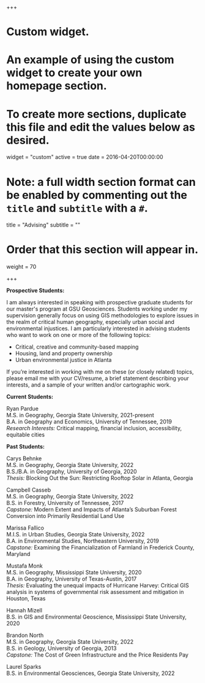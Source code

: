 +++
# Custom widget.
# An example of using the custom widget to create your own homepage section.
# To create more sections, duplicate this file and edit the values below as desired.
widget = "custom"
active = true
date = 2016-04-20T00:00:00

# Note: a full width section format can be enabled by commenting out the `title` and `subtitle` with a `#`.
title = "Advising"
subtitle = ""

# Order that this section will appear in.
weight = 70

+++

__Prospective Students:__

I am always interested in speaking with prospective graduate students for our master's program at GSU Geosciences. Students working under my supervision generally focus on using GIS methodologies to explore issues in the realm of critical human geography, especially urban social and environmental injustices. I am particularly interested in advising students who want to work on one or more of the following topics:

- Critical, creative and community-based mapping
- Housing, land and property ownership
- Urban environmental justice in Atlanta

If you’re interested in working with me on these (or closely related) topics, please email me with your CV/resume, a brief statement describing your interests, and a sample of your written and/or cartographic work.

__Current Students:__

Ryan Pardue  
M.S. in Geography, Georgia State University, 2021-present  
B.A. in Geography and Economics, University of Tennessee, 2019  
_Research Interests:_ Critical mapping, financial inclusion, accessibility, equitable cities
  
__Past Students:__

Carys Behnke  
M.S. in Geography, Georgia State University, 2022  
B.S./B.A. in Geography, University of Georgia, 2020  
_Thesis:_ Blocking Out the Sun: Restricting Rooftop Solar in Atlanta, Georgia

Campbell Casseb  
M.S. in Geography, Georgia State University, 2022  
B.S. in Forestry, University of Tennessee, 2017  
_Capstone:_ Modern Extent and Impacts of Atlanta’s Suburban Forest Conversion into Primarily Residential Land Use 

Marissa Fallico  
M.I.S. in Urban Studies, Georgia State University, 2022  
B.A. in Environmental Studies, Northeastern University, 2019  
_Capstone:_ Examining the Financialization of Farmland in Frederick County, Maryland  

Mustafa Monk  
M.S. in Geography, Mississippi State University, 2020  
B.A. in Geography, University of Texas-Austin, 2017  
_Thesis:_ Evaluating the unequal impacts of Hurricane Harvey: Critical GIS analysis in systems of governmental risk assessment and mitigation in Houston, Texas

Hannah Mizell  
B.S. in GIS and Environmental Geoscience, Mississippi State University, 2020  

Brandon North  
M.S. in Geography, Georgia State University, 2022  
B.S. in Geology, University of Georgia, 2013  
_Capstone:_ The Cost of Green Infrastructure and the Price Residents Pay 

Laurel Sparks  
B.S. in Environmental Geosciences, Georgia State University, 2022
